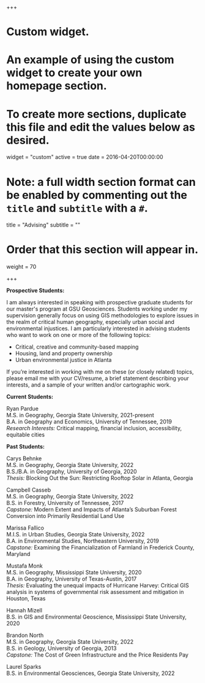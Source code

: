 +++
# Custom widget.
# An example of using the custom widget to create your own homepage section.
# To create more sections, duplicate this file and edit the values below as desired.
widget = "custom"
active = true
date = 2016-04-20T00:00:00

# Note: a full width section format can be enabled by commenting out the `title` and `subtitle` with a `#`.
title = "Advising"
subtitle = ""

# Order that this section will appear in.
weight = 70

+++

__Prospective Students:__

I am always interested in speaking with prospective graduate students for our master's program at GSU Geosciences. Students working under my supervision generally focus on using GIS methodologies to explore issues in the realm of critical human geography, especially urban social and environmental injustices. I am particularly interested in advising students who want to work on one or more of the following topics:

- Critical, creative and community-based mapping
- Housing, land and property ownership
- Urban environmental justice in Atlanta

If you’re interested in working with me on these (or closely related) topics, please email me with your CV/resume, a brief statement describing your interests, and a sample of your written and/or cartographic work.

__Current Students:__

Ryan Pardue  
M.S. in Geography, Georgia State University, 2021-present  
B.A. in Geography and Economics, University of Tennessee, 2019  
_Research Interests:_ Critical mapping, financial inclusion, accessibility, equitable cities
  
__Past Students:__

Carys Behnke  
M.S. in Geography, Georgia State University, 2022  
B.S./B.A. in Geography, University of Georgia, 2020  
_Thesis:_ Blocking Out the Sun: Restricting Rooftop Solar in Atlanta, Georgia

Campbell Casseb  
M.S. in Geography, Georgia State University, 2022  
B.S. in Forestry, University of Tennessee, 2017  
_Capstone:_ Modern Extent and Impacts of Atlanta’s Suburban Forest Conversion into Primarily Residential Land Use 

Marissa Fallico  
M.I.S. in Urban Studies, Georgia State University, 2022  
B.A. in Environmental Studies, Northeastern University, 2019  
_Capstone:_ Examining the Financialization of Farmland in Frederick County, Maryland  

Mustafa Monk  
M.S. in Geography, Mississippi State University, 2020  
B.A. in Geography, University of Texas-Austin, 2017  
_Thesis:_ Evaluating the unequal impacts of Hurricane Harvey: Critical GIS analysis in systems of governmental risk assessment and mitigation in Houston, Texas

Hannah Mizell  
B.S. in GIS and Environmental Geoscience, Mississippi State University, 2020  

Brandon North  
M.S. in Geography, Georgia State University, 2022  
B.S. in Geology, University of Georgia, 2013  
_Capstone:_ The Cost of Green Infrastructure and the Price Residents Pay 

Laurel Sparks  
B.S. in Environmental Geosciences, Georgia State University, 2022
